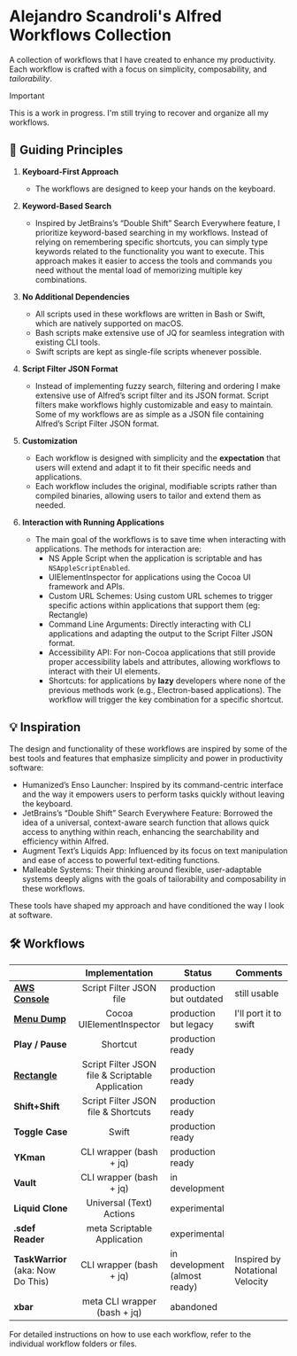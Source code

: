 # Alejandro Scandroli's Alfred Workflows Collection

A collection of workflows that I have created to enhance my productivity. Each workflow is crafted with a focus on simplicity, composability, and _tailorability_.

> [!IMPORTANT]
> This is a work in progress. I'm still trying to recover and organize all my workflows.

## 📜 Guiding Principles

1. **Keyboard-First Approach**

   * The workflows are designed to keep your hands on the keyboard.

2. **Keyword-Based Search**

   * Inspired by JetBrains’s “Double Shift” Search Everywhere feature, I prioritize keyword-based searching in my workflows. Instead of relying on remembering specific shortcuts, you can simply type keywords related to the functionality you want to execute. This approach makes it easier to access the tools and commands you need without the mental load of memorizing multiple key combinations.

3. **No Additional Dependencies**

   * All scripts used in these workflows are written in Bash or Swift, which are natively supported on macOS.
   * Bash scripts make extensive use of JQ for seamless integration with existing CLI tools.
   * Swift scripts are kept as single-file scripts whenever possible.

4. **Script Filter JSON Format**

   * Instead of implementing fuzzy search, filtering and ordering I make extensive use of Alfred’s script filter and its JSON format. Script filters make workflows highly customizable and easy to maintain. Some of my workflows are as simple as a JSON file containing Alfred’s Script Filter JSON format.

5. **Customization**

   * Each workflow is designed with simplicity and the **expectation** that users will extend and adapt it to fit their specific needs and applications. 
   * Each workflow includes the original, modifiable scripts rather than compiled binaries, allowing users to tailor and extend them as needed.

6. **Interaction with Running Applications**

    * The main goal of the workflows is to save time when interacting with applications. The methods for interaction are:
        * NS Apple Script when the application is scriptable and has `NSAppleScriptEnabled`.
        * UIElementInspector for applications using the Cocoa UI framework and APIs.
        * Custom URL Schemes: Using custom URL schemes to trigger specific actions within applications that support them (eg: Rectangle)
        * Command Line Arguments: Directly interacting with CLI applications and adapting the output to the Script Filter JSON format.
        * Accessibility API: For non-Cocoa applications that still provide proper accessibility labels and attributes, allowing workflows to interact with their UI elements.
        * Shortcuts: for applications by **lazy** developers where none of the previous methods work (e.g., Electron-based applications). The workflow will trigger the key combination for a specific shortcut.

## 💡 Inspiration

The design and functionality of these workflows are inspired by some of the best tools and features that emphasize simplicity and power in productivity software:

* Humanized’s Enso Launcher: Inspired by its command-centric interface and the way it empowers users to perform tasks quickly without leaving the keyboard.
* JetBrains’s “Double Shift” Search Everywhere Feature: Borrowed the idea of a universal, context-aware search function that allows quick access to anything within reach, enhancing the searchability and efficiency within Alfred.
* Augment Text’s Liquids App: Influenced by its focus on text manipulation and ease of access to powerful text-editing functions.
* Malleable Systems: Their thinking around flexible, user-adaptable systems deeply aligns with the goals of tailorability and composability in these workflows.


These tools have shaped my approach and have conditioned the way I look at software.

## 🛠️ Workflows

|                                                                              |                  Implementation                  | Status                         | Comments |
|------------------------------------------------------------------------------|:------------------------------------------------:|--------------------------------| ------ |
| [**AWS Console**](https://github.com/ascandroli/alfred-aws-console-workflow) |             Script Filter JSON file              | production but outdated        | still usable |
| [**Menu Dump**](https://github.com/ascandroli/menudump)                      |             Cocoa UIElementInspector             | production but legacy          | I'll port it to swift |
| **Play / Pause**                                                             |                     Shortcut                     | production ready               |
| [**Rectangle**](https://github.com/ascandroli/alfred-rectangle)              | Script Filter JSON file & Scriptable Application | production ready               |
| **Shift+Shift**                                                              |       Script Filter JSON file & Shortcuts        | production ready               |
| **Toggle Case**                                                              |                      Swift                       | production ready               |
| **YKman**                                                                    |             CLI wrapper (bash + jq)              | production ready               |
| **Vault**                                                                    |             CLI wrapper (bash + jq)              | in development                 |
| **Liquid Clone**                                                             |             Universal (Text) Actions             | experimental                   |
| **.sdef Reader**                                                             |           meta Scriptable Application            | experimental                   |
| **TaskWarrior** (aka: Now Do This)                                         |            CLI wrapper (bash + jq)               | in development (almost ready)  | Inspired by Notational Velocity |
| **xbar**                                                                     |           meta CLI wrapper (bash + jq)           | abandoned                      |                                         

For detailed instructions on how to use each workflow, refer to the individual workflow folders or files.
